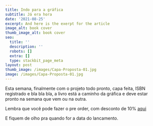 ```yaml
---
title: Indo para a gráfica
subtitle: Já era hora
date: '2021-08-25'
excerpt: And here is the exerpt for the article
image_alt: book cover
thumb_image_alt: book cover
seo:
  title: ''
  description: ''
  robots: []
  extra: []
  type: stackbit_page_meta
layout: post
thumb_image: /images/Capa-Proposta-01.jpg
image: /images/Capa-Proposta-01.jpg
---
```

Esta semana, finalmente com o projeto todo pronto, capa feita, ISBN registrado e bla bla bla, a livro está a caminho da gráfica e deve estar pronto na semana que vem ou na outra.

Lembra que você pode fazer o pre order, com desconto de 10% [aqui](http://example.com/pre-order)

E fiquem de olho pra quando for a data do lancamento.
